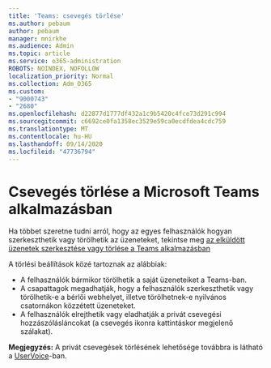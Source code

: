 ```yaml
---
title: 'Teams: csevegés törlése'
ms.author: pebaum
author: pebaum
manager: mnirkhe
ms.audience: Admin
ms.topic: article
ms.service: o365-administration
ROBOTS: NOINDEX, NOFOLLOW
localization_priority: Normal
ms.collection: Adm_O365
ms.custom:
- "9000743"
- "2680"
ms.openlocfilehash: d22877d1777df432a1c9b5420c4fce73d291c994
ms.sourcegitcommit: c6692ce0fa1358ec3529e59ca0ecdfdea4cdc759
ms.translationtype: MT
ms.contentlocale: hu-HU
ms.lasthandoff: 09/14/2020
ms.locfileid: "47736794"
---
```

# <a name="delete-a-chat-in-microsoft-teams"></a>Csevegés törlése a Microsoft Teams alkalmazásban

Ha többet szeretne tudni arról, hogy az egyes felhasználók hogyan szerkeszthetik vagy törölhetik az üzeneteket, tekintse meg [az elküldött üzenetek szerkesztése vagy törlése a Teams alkalmazásban](https://support.office.com/article/5f1fe604-a900-4a07-b8b7-8cf70ed6b263) 

A törlési beállítások közé tartoznak az alábbiak:

- A felhasználók bármikor törölhetik a saját üzeneteiket a Teams-ban.
- A csapattagok megadhatják, hogy a felhasználók szerkeszthetik vagy törölhetik-e a bérlői webhelyet, illetve törölhetnek-e nyilvános csatornákon közzétett üzeneteket.
- A felhasználók elrejthetik vagy eladhatják a privát csevegési hozzászólásláncokat (a csevegés ikonra kattintáskor megjelenő szálakat).

**Megjegyzés:** A privát csevegések törlésének lehetősége továbbra is látható a [UserVoice](https://microsoftteams.uservoice.com/forums/555103-public/suggestions/33535006-delete-private-chat-threads)-ban. 